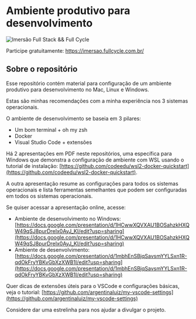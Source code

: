 # Ambiente produtivo para desenvolvimento
![Imersão Full Stack && Full Cycle](https://events-fullcycle.s3.amazonaws.com/events-fullcycle/static/site/img/grupo_4417.png)

Participe gratuitamente: https://imersao.fullcycle.com.br/

## Sobre o repositório
Esse repositório contém material para configuração de um ambiente produtivo para desenvolvimento no Mac, Linux e Windows.

Estas são minhas recomendações com a minha experiência nos 3 sistemas operacionais.

O ambiente de desenvolvimento se baseia em 3 pilares:

* Um bom terminal + oh my zsh
* Docker
* Visual Studio Code + extensões

Há 2 apresentações em PDF neste repositórios, uma específica para Windows que demonstra a configuração de ambiente com WSL usando o tutorial de instalação: [https://github.com/codeedu/wsl2-docker-quickstart](https://github.com/codeedu/wsl2-docker-quickstart).

A outra apresentação resume as configurações para todos os sistemas operacionais e lista ferramentas semelhantes que podem ser configuradas em todos os sistemas operacionais.

Se quiser acessar a apresentação online, acesse:

* Ambiente de desenvolvimento no Windows: [https://docs.google.com/presentation/d/1HCwwXQVXAU1BOSahzkHXQW49qSJ8purDreIx0AyJ_KI/edit?usp=sharing](https://docs.google.com/presentation/d/1HCwwXQVXAU1BOSahzkHXQW49qSJ8purDreIx0AyJ_KI/edit?usp=sharing)
* Ambiente de desenvolvimento: [https://docs.google.com/presentation/d/1mbhEnSBjqSavsmYYLSxn1R-qdOkFryYBKvGbXzXWB1I/edit?usp=sharing](https://docs.google.com/presentation/d/1mbhEnSBjqSavsmYYLSxn1R-qdOkFryYBKvGbXzXWB1I/edit?usp=sharing) 

Quer dicas de extensões úteis para o VSCode e configurações básicas, veja o tutorial: [https://github.com/argentinaluiz/my-vscode-settings](https://github.com/argentinaluiz/my-vscode-settings)

Considere dar uma estrelinha para nos ajudar a divulgar o projeto.
